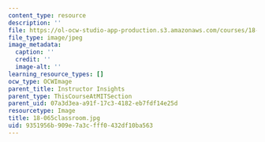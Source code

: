 ```yaml
---
content_type: resource
description: ''
file: https://ol-ocw-studio-app-production.s3.amazonaws.com/courses/18-065-matrix-methods-in-data-analysis-signal-processing-and-machine-learning-spring-2018/9351956b909e7a3cfff0432df10ba563_18-065classroom.jpg
file_type: image/jpeg
image_metadata:
  caption: ''
  credit: ''
  image-alt: ''
learning_resource_types: []
ocw_type: OCWImage
parent_title: Instructor Insights
parent_type: ThisCourseAtMITSection
parent_uid: 07a3d3ea-a91f-17c3-4182-eb7fdf14e25d
resourcetype: Image
title: 18-065classroom.jpg
uid: 9351956b-909e-7a3c-fff0-432df10ba563
---
```

